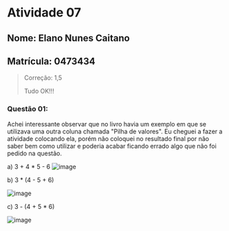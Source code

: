 # Atividade 07
## Nome: Elano Nunes Caitano
## Matrícula: 0473434
> Correção: 1,5
> 
> Tudo OK!!!
### Questão 01:

Achei interessante observar que no livro havia um exemplo em que se utilizava uma outra coluna chamada "Pilha de valores". Eu cheguei a fazer a atividade colocando ela, porém não coloquei no resultado final por não saber bem como utilizar e poderia acabar ficando errado algo que não foi pedido na questão. 

 a) 3 + 4 * 5 - 6
 ![image](https://drive.google.com/uc?export=view&id=1SCWIwYpsok4a9pHfBtrlkmDvdQJ73Qrl)
 
 b) 3 * (4 - 5 + 6)
 
  ![image](https://drive.google.com/uc?export=view&id=1Vbd0ziydHJrhfcjElYojPS1efI3vA5SR)
  
 c) 3 - (4 + 5 * 6)
 
  ![image](https://drive.google.com/uc?export=view&id=1Xl2XHckL48_A-4kCnjBKgYRvCIX1-XZv)

